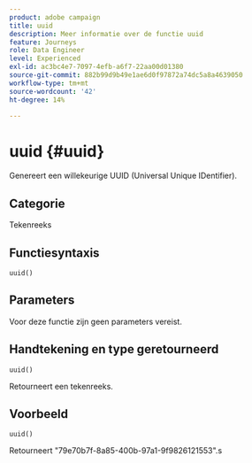 ```yaml
---
product: adobe campaign
title: uuid
description: Meer informatie over de functie uuid
feature: Journeys
role: Data Engineer
level: Experienced
exl-id: ac3bc4e7-7097-4efb-a6f7-22aa00d01380
source-git-commit: 882b99d9b49e1ae6d0f97872a74dc5a8a4639050
workflow-type: tm+mt
source-wordcount: '42'
ht-degree: 14%

---
```


# uuid {#uuid}

Genereert een willekeurige UUID (Universal Unique IDentifier).

## Categorie

Tekenreeks

## Functiesyntaxis

`uuid()`

## Parameters

Voor deze functie zijn geen parameters vereist.

## Handtekening en type geretourneerd

`uuid()`

Retourneert een tekenreeks.

## Voorbeeld

`uuid()`

Retourneert &quot;79e70b7f-8a85-400b-97a1-9f9826121553&quot;.s
